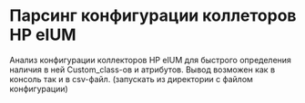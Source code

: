 # Парсинг конфигурации коллеторов HP eIUM

Анализ конфигурации коллекторов HP eIUM для быстрого определения наличия в ней Custom_class-ов и атрибутов.
Вывод возможен как в консоль так и в csv-файл.
(запускать из директории с файлом конфигурации)

